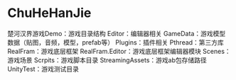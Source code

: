 # ChuHeHanJie
楚河汉界游戏Demo：游戏目录结构 Editor：编辑器相关 GameData：游戏模型数据（贴图，音频，模型，prefab等） Plugins：插件相关 Pthread：第三方库 RealFram：游戏底层框架 RealFram.Editor：游戏底层框架编辑器模块 Scenes：游戏场景 Scrpits：游戏脚本目录 StreamingAssets：游戏ab包存储路径 UnityTest：游戏测试目录
